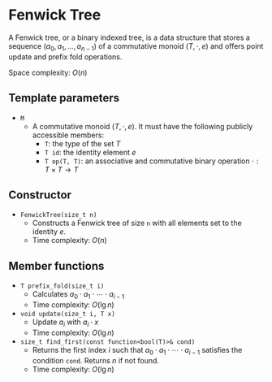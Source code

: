 # Fenwick Tree

A Fenwick tree, or a binary indexed tree, is a data structure that stores a sequence $(a_0, a_1, \dots, a_{n-1})$ of a commutative monoid $(T, \cdot, e)$ and offers point update and prefix fold operations.

Space complexity: $O(n)$

## Template parameters

- `M`
    - A commutative monoid $(T, \cdot, e)$. It must have the following publicly accessible members:
        - `T`: the type of the set $T$
        - `T id`: the identity element $e$
        - `T op(T, T)`: an associative and commutative binary operation $\cdot: T \times T \rightarrow T$

## Constructor

- `FenwickTree(size_t n)`
    - Constructs a Fenwick tree of size `n` with all elements set to the identity $e$.
    - Time complexity: $O(n)$

## Member functions

- `T prefix_fold(size_t i)`
    - Calculates $a_0 \cdot a_1 \cdot \cdots \cdot a_{i-1}$
    - Time complexity: $O(\lg n)$
- `void update(size_t i, T x)`
    - Update $a_i$ with $a_i \cdot x$
    - Time complexity: $O(\lg n)$
- `size_t find_first(const function<bool(T)>& cond)`
    - Returns the first index $i$ such that $a_0 \cdot a_1 \cdot \cdots \cdot a_{i-1}$ satisfies the condition `cond`. Returns $n$ if not found.
    - Time complexity: $O(\lg n)$